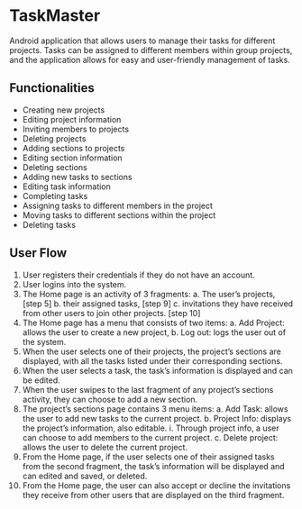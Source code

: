 # TaskMaster
Android application that allows users to manage their tasks for different projects. Tasks can be assigned to different members within group projects, and the application allows for easy and user-friendly management of tasks.

## Functionalities
-	Creating new projects
-	Editing project information
-	Inviting members to projects
-	Deleting projects
-	Adding sections to projects
-	Editing section information
-	Deleting sections
-	Adding new tasks to sections
-	Editing task information
-	Completing tasks
-	Assigning tasks to different members in the project
-	Moving tasks to different sections within the project
-	Deleting tasks

## User Flow
1.	User registers their credentials if they do not have an account.
2.	User logins into the system.
3.	The Home page is an activity of 3 fragments:
  a.	The user’s projects, [step 5] 
  b.	their assigned tasks, [step 9]
  c.	invitations they have received from other users to join other projects. [step 10]
4.	The Home page has a menu that consists of two items:
  a.	Add Project: allows the user to create a new project,
  b.	Log out: logs the user out of the system.
5.	When the user selects one of their projects, the project’s sections are displayed, with all the tasks listed under their corresponding sections.
6.	When the user selects a task, the task’s information is displayed and can be edited.
7.	When the user swipes to the last fragment of any project’s sections activity, they can choose to add a new section.
8.	The project’s sections page contains 3 menu items:
  a.	Add Task: allows the user to add new tasks to the current project.
  b.	Project Info: displays the project’s information, also editable.
    i.	Through project info, a user can choose to add members to the current project.
  c.	Delete project: allows the user to delete the current project.
9.	From the Home page, if the user selects one of their assigned tasks from the second fragment, the task’s information will be displayed and can edited and saved, or deleted.
10.	From the Home page, the user can also accept or decline the invitations they receive from other users that are displayed on the third fragment. 

